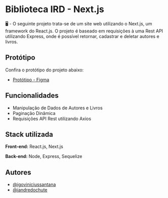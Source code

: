 
# Biblioteca IRD - Next.js

🖥️ - O seguinte projeto trata-se de um site web utilizando o Next.js, um framework do React.js. O projeto é baseado em requisições à uma Rest API utilizando Express, onde é possível retornar, cadastrar e deletar autores e livros.


## Protótipo
  
Confira o protótipo do projeto abaixo:

- [Protótipo - Figma](https://www.figma.com/community/file/1141516835046778381)


## Funcionalidades

- Manipulação de Dados de Autores e Livros
- Paginação Dinâmica
- Requisições API Rest utilizando Axios


## Stack utilizada

**Front-end:** React.js, Next.js

**Back-end:** Node, Express, Sequelize


## Autores

- [@igoviniciussantana](https://github.com/igorviniciussantana)
- [@iandredochute](https://github.com/andredochute)


